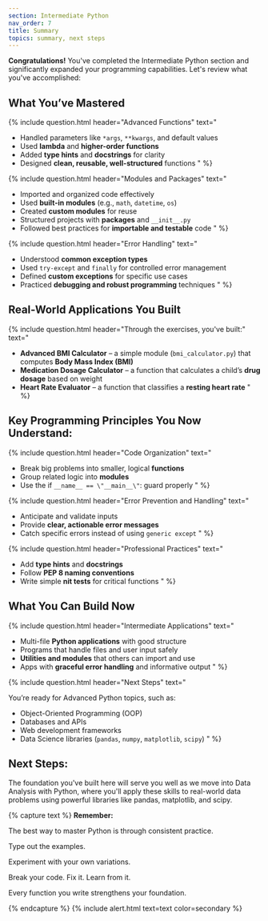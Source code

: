 ```yaml
---
section: Intermediate Python
nav_order: 7
title: Summary
topics: summary, next steps
---
```


**Congratulations!** You've completed the Intermediate Python section and significantly expanded your programming capabilities. Let's review what you've accomplished:

## What You’ve Mastered

{% include question.html header="Advanced Functions" text="

- Handled parameters like ```*args```, ```**kwargs```, and default values
- Used **lambda** and **higher-order functions**
- Added **type hints** and **docstrings** for clarity
- Designed **clean, reusable, well-structured** functions
" %}

{% include question.html header="Modules and Packages" text="

- Imported and organized code effectively
- Used **built-in modules** (e.g., ```math```, ```datetime```, ```os```)
- Created **custom modules** for reuse
- Structured projects with **packages** and ```__init__.py```
- Followed best practices for **importable and testable** code
" %}

{% include question.html header="Error Handling" text="

- Understood **common exception types**
- Used ```try-except``` and ```finally``` for controlled error management
- Defined **custom exceptions** for specific use cases
- Practiced **debugging and robust programming** techniques
" %}

## Real-World Applications You Built

{% include question.html header="Through the exercises, you've built:" text="

- **Advanced BMI Calculator** – a simple module (```bmi_calculator.py```) that computes **Body Mass Index (BMI)**
- **Medication Dosage Calculator** – a function that calculates a child’s **drug dosage** based on weight
- **Heart Rate Evaluator** – a function that classifies a **resting heart rate**
" %}

## Key Programming Principles You Now Understand:

{% include question.html header="Code Organization" text="

- Break big problems into smaller, logical **functions**
- Group related logic into **modules**
- Use the if ```__name__ == \"__main__\"```: guard properly
" %}

{% include question.html header="Error Prevention and Handling" text="

- Anticipate and validate inputs
- Provide **clear, actionable error messages**
- Catch specific errors instead of using ```generic except```
" %}

{% include question.html header="Professional Practices" text="

- Add **type hints** and **docstrings**
- Follow **PEP 8 naming conventions**
- Write simple **nit tests** for critical functions
" %}

## What You Can Build Now

{% include question.html header="Intermediate Applications" text="

- Multi-file **Python applications** with good structure
- Programs that handle files and user input safely
- **Utilities and modules** that others can import and use
- Apps with **graceful error handling** and informative output
" %}

{% include question.html header="Next Steps" text="

You’re ready for Advanced Python topics, such as:

- Object-Oriented Programming (OOP)
- Databases and APIs
- Web development frameworks
- Data Science libraries (```pandas```, ```numpy```, ```matplotlib```, ```scipy```)
" %}

## Next Steps:

The foundation you've built here will serve you well as we move into Data Analysis with Python, where you'll apply these skills to real-world data problems using powerful libraries like pandas, matplotlib, and scipy.

{% capture text %}
**Remember:**

The best way to master Python is through consistent practice.

Type out the examples.

Experiment with your own variations.

Break your code. Fix it. Learn from it.

Every function you write strengthens your foundation.

{% endcapture %}
{% include alert.html text=text color=secondary %}
